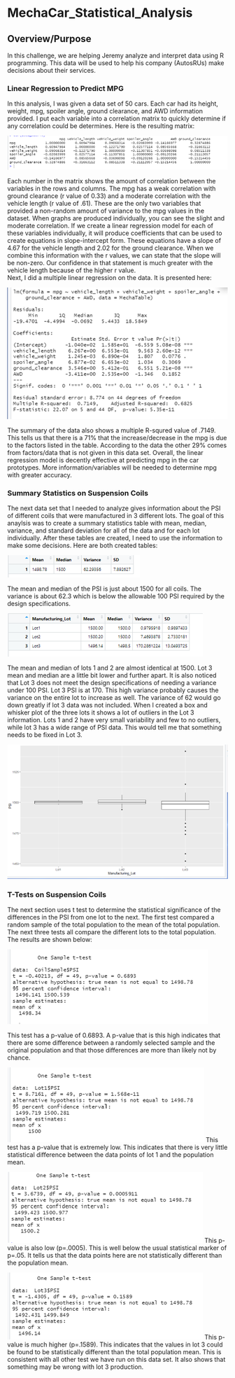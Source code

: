 # MechaCar_Statistical_Analysis

## Overview/Purpose
In this challenge, we are helping Jeremy analyze and interpret data using R programming.  This data will be used to help his company (AutosRUs) make decisions about their services. 

### Linear Regression to Predict MPG
In this analysis, I was given a data set of 50 cars.  Each car had its height, weight, mpg, spoiler angle, ground clearance, and AWD information provided.  I put each variable into a correlation matrix to quickly determine if any correlation could be determines.  Here is the resulting matrix:

![Correlation_Matrix.png](images/Correlation_Matrix.png)

Each number in the matrix shows the amount of correlation between the variables in the rows and columns.  The mpg has a weak correlation with ground clearance (r value of 0.33) and a moderate correlation with the vehicle length (r value of .61).  These are the only two variables that provided a non-random amount of variance to the mpg values in the dataset.  When graphs are produced individually, you can see the slight and moderate correlation.  If we create a linear regression model for each of these variables individually, it will produce coefficients that can be used to create equations in slope-intercept form.  These equations have a slope of 4.67 for the vehicle length and 2.02 for the ground clearance.  When we combine this information with the r values, we can state that the slope will be non-zero.  Our confidence in that statement is much greater with the vehicle length because of the higher r value.  
Next, I did a multiple linear regression on the data.  It is presented here:

![Multiple_Regression_Mecha_Cars.png](images/Multiple_Regression_Mecha_Cars.png)


The summary of the data also shows a multiple R-squred value of .7149.  This tells us that there is a 71% that the increase/decrease in the mpg is due to the factors listed in the table.  According to the data the other 29% comes from factors/data that is not given in this data set.  Overall, the linear regression model is decently effective at predicting mpg in the car prototypes.  More information/variables will be needed to determine mpg with greater accuracy.

### Summary Statistics on Suspension Coils
The next data set that I needed to analyze gives information about the PSI of different coils that were manufactured in 3 different lots.  The goal of this anaylsis was to create a summary statistics table with mean, median, variance, and standard deviation for all of the data and for each lot individually.  After these tables are created, I need to use the information to make some decisions.  Here are both created tables:

![Total_Lots_Summary.png](images/Total_Lots_Summary.png)

The mean and median of the PSI is just about 1500 for all coils.  The variance is about 62.3 which is below the allowable 100 PSI required by the design specifications.

![Ind_Lots_Summary.png](images/Ind_Lots_Summary.png)

The mean and median of lots 1 and 2 are almost identical at 1500.  Lot 3 mean and median are a little bit lower and further apart.  It is also noticed that Lot 3 does not meet the design specifications of needing a variance under 100 PSI.  Lot 3 PSI is at 170.  This high variance probably causes the variance on the entire lot to increase as well.  The variance of 62 would go down greatly if lot 3 data was not included.  When I created a box and whisker plot of the three lots it shows a lot of outliers in the Lot 3 information.  Lots 1 and 2 have very small variability and few to no outliers, while lot 3 has a wide range of PSI data.  This would tell me that something needs to be fixed in Lot 3.

![BoxPlot2.png](images/BoxPlot2.png)


### T-Tests on Suspension Coils

The next section uses t test to determine the statistical significance of the differences in the PSI from one lot to the next.  The first test compared a random sample of the total population to the mean of the total population.  The next three tests all compare the different lots to the total population.  The results are shown below:

![Summary-t-test.png](images/Summary-t-test.png)

This test has a p-value of 0.6893.  A p-value that is this high indicates that there are some difference between a randomly selected sample and the original population and that those differences are more than likely not by chance.

![Lot1t-test.png](images/Lot1t-test.png)
This test has a p-value that is extremely low.  This indicates that there is very little statistical difference between the data points of lot 1 and the population mean.

![Lot2t-test.png](images/Lot2t-test.png)
This p-value is also low (p=.0005).  This is well below the usual statistical marker of p=.05.  It tells us that the data points here are not statistically different than the population mean.

![Lot3t-test.png](images/Lot3t-test.png)
This p-value is much higher (p=.1589).  This indicates that the values in lot 3 could be found to be statistically different than the total population mean.  This is consistent with all other test we have run on this data set.  It also shows that something may be wrong with lot 3 production.






